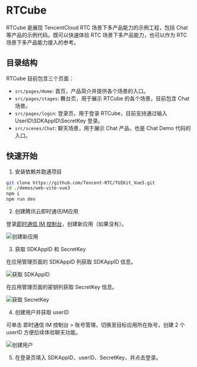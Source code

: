 # RTCube

RTCube 是展现 TencentCloud RTC 场景下多产品能力的示例工程，包括 Chat 等产品的示例代码。既可以快速体验 RTC 场景下多产品能力，也可以作为 RTC 场景下多产品能力接入的参考。

## 目录结构

RTCube 目前包含三个页面：

- `src/pages/Home`: 首页，产品简介并提供各个场景的入口。
- `src/pages/stages`: 舞台页，用于展示 RTCube 的各个场景，目前包含 Chat 场景。
- `src/pages/login`: 登录页，用于登录 RTCube，目前支持通过输入 UserID\SDKAppID\SecretKey 登录。
- `src/scenes/Chat`: 聊天场景，用于展示 Chat 产品，也是 Chat Demo 代码的入口。

## 快速开始

1. 安装依赖并跑通项目

  ```bash
  git clone https://github.com/Tencent-RTC/TUIKit_Vue3.git
  cd ./demos/web-vite-vue3
  npm i
  npm run dev
  ```

2. 创建腾讯云即时通讯IM应用


  登录[即时通信 IM 控制台](https://console.cloud.tencent.com/im)，创建新应用（如果没有）。

  ![创建新应用](https://qcloudimg.tencent-cloud.cn/image/document/d3f4ffc645958a2175c7e3446a5704ab.png)

3. 获取 SDKAppID 和 SecretKey

  在应用管理页面的 SDKAppID 列获取 SDKAppID 信息。

  ![获取 SDKAppID](https://qcloudimg.tencent-cloud.cn/image/document/df612dd991adfe652a791dae5f113fbd.png)

  在应用管理页面的密钥列获取 SecretKey 信息。

  ![获取 SecretKey](https://qcloudimg.tencent-cloud.cn/image/document/4069a2d18a878491b4a63fccd266ec9b.png)

4. 创建用户并获取 userID

可单击 即时通信 IM 控制台 > 账号管理，切换至目标应用所在账号，创建 2 个 userID 方便后续体验聊天功能。

  ![创建用户](https://qcloudimg.tencent-cloud.cn/image/document/09ed4e322fa8128992c8cc6a16337bab.png)

5. 在登录页填入 SDKAppID、userID、SecretKey，并点击登录。
